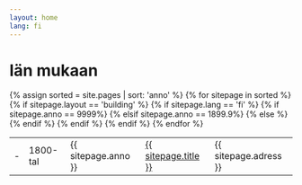 ```yaml
---
layout: home
lang: fi
---
```

# Iän mukaan
<table>
    {% assign sorted = site.pages | sort: 'anno'  %}
    {% for sitepage in sorted %}
        {% if sitepage.layout == 'building' %}
          {% if sitepage.lang == 'fi' %}
            <tr>
            {% if sitepage.anno == 9999%}
              <td>-</td>
            {% elsif sitepage.anno == 1899.9%}
              <td>1800-tal</td>
            {% else %}
              <td>{{ sitepage.anno }}</td>
            {% endif %}
              <td><a href="{{ sitepage.url }}">{{ sitepage.title }}</a></td>
              <td>{{ sitepage.adress }}</td>
            </tr>
          {% endif %}
        {% endif %}
    {% endfor %}
</table>
